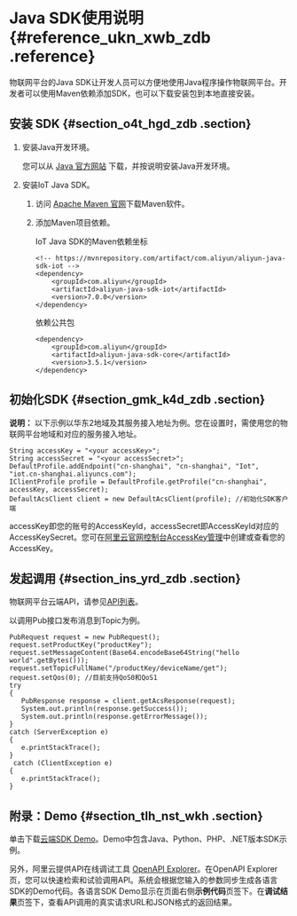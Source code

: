 # Java SDK使用说明 {#reference_ukn_xwb_zdb .reference}

物联网平台的Java SDK让开发人员可以方便地使用Java程序操作物联网平台。开发者可以使用Maven依赖添加SDK，也可以下载安装包到本地直接安装。

## 安装 SDK {#section_o4t_hgd_zdb .section}

1.  安装Java开发环境。

    您可以从 [Java 官方网站](http://developers.sun.com/downloads/) 下载，并按说明安装Java开发环境。

2.  安装IoT Java SDK。
    1.  访问 [Apache Maven 官网](http://maven.apache.org/)下载Maven软件。
    2.  添加Maven项目依赖。

        IoT Java SDK的Maven依赖坐标

        ``` {#codeblock_bhn_y6h_hcb}
        <!-- https://mvnrepository.com/artifact/com.aliyun/aliyun-java-sdk-iot -->
        <dependency>
            <groupId>com.aliyun</groupId>
            <artifactId>aliyun-java-sdk-iot</artifactId>
            <version>7.0.0</version>
        </dependency>
        ```

        依赖公共包

        ``` {#codeblock_45w_ys4_opv}
        <dependency>
            <groupId>com.aliyun</groupId>
            <artifactId>aliyun-java-sdk-core</artifactId>
            <version>3.5.1</version>
        </dependency>
        ```


## 初始化SDK {#section_gmk_k4d_zdb .section}

**说明：** 以下示例以华东2地域及其服务接入地址为例。您在设置时，需使用您的物联网平台地域和对应的服务接入地址。

``` {#codeblock_36w_2ug_tu7}
String accessKey = "<your accessKey>";
String accessSecret = "<your accessSecret>";
DefaultProfile.addEndpoint("cn-shanghai", "cn-shanghai", "Iot", "iot.cn-shanghai.aliyuncs.com");
IClientProfile profile = DefaultProfile.getProfile("cn-shanghai", accessKey, accessSecret);
DefaultAcsClient client = new DefaultAcsClient(profile); //初始化SDK客户端
```

accessKey即您的账号的AccessKeyId，accessSecret即AccessKeyId对应的AccessKeySecret。您可在[阿里云官网控制台AccessKey管理](https://ak-console.aliyun.com)中创建或查看您的AccessKey。

## 发起调用 {#section_ins_yrd_zdb .section}

物联网平台云端API，请参见[API列表](intl.zh-CN/云端开发指南/云端API参考/API列表.md#)。

以调用Pub接口发布消息到Topic为例。

``` {#codeblock_zp2_3dy_7kv}
PubRequest request = new PubRequest(); 
request.setProductKey("productKey"); 
request.setMessageContent(Base64.encodeBase64String("hello world".getBytes())); 
request.setTopicFullName("/productKey/deviceName/get"); 
request.setQos(0); //目前支持QoS0和QoS1 
try 
{ 
   PubResponse response = client.getAcsResponse(request); 
   System.out.println(response.getSuccess()); 
   System.out.println(response.getErrorMessage());
} 
catch (ServerException e) 
{
   e.printStackTrace();
}
 catch (ClientException e)
{
   e.printStackTrace();
}
```

## 附录：Demo {#section_tlh_nst_wkh .section}

单击下载[云端SDK Demo](http://docs-aliyun.cn-hangzhou.oss.aliyun-inc.com/assets/attach/44229/intl_en/1568085719729/iotx-api-demo.tar.gz)。Demo中包含Java、Python、PHP、.NET版本SDK示例。

另外，阿里云提供API在线调试工具 [OpenAPI Explorer](https://api.aliyun.com)。在OpenAPI Explorer页，您可以快速检索和试验调用API。系统会根据您输入的参数同步生成各语言SDK的Demo代码。各语言SDK Demo显示在页面右侧**示例代码**页签下。在**调试结果**页签下，查看API调用的真实请求URL和JSON格式的返回结果。


